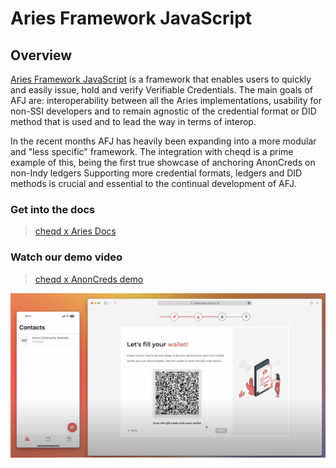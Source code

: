 # Aries Framework JavaScript

## Overview

[Aries Framework JavaScript](https://github.com/hyperledger/aries-framework-javascript) is a framework that enables users to quickly and easily issue, hold and verify Verifiable Credentials. The main goals of AFJ are: interoperability between all the Aries implementations, usability for non-SSI developers and to remain agnostic of the credential format or DID method that is used and to lead the way in terms of interop.

In the recent months AFJ has heavily been expanding into a more modular and "less specific" framework. The integration with cheqd is a prime example of this, being the first true showcase of anchoring AnonCreds on non-Indy ledgers Supporting more credential formats, ledgers and DID methods is crucial and essential to the continual development of AFJ.

### Get into the docs

> [cheqd x Aries Docs](https://github.com/cheqd/cheqd-aries)

### Watch our demo video

> [cheqd x AnonCreds demo](https://www.youtube.com/watch?v=8ERjaB6iP48)

![cheqd AnonCreds demo video](<../../.gitbook/assets/cheqd anoncreds demo.png>)
